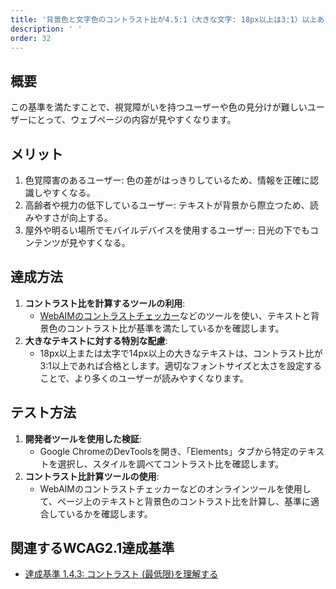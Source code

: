 ```yaml
---
title: '背景色と文字色のコントラスト比が4.5:1（大きな文字: 18px以上は3:1）以上ある'
description: ' '
order: 32
---
```


## 概要
この基準を満たすことで、視覚障がいを持つユーザーや色の見分けが難しいユーザーにとって、ウェブページの内容が見やすくなります。

## メリット
1. 色覚障害のあるユーザー: 色の差がはっきりしているため、情報を正確に認識しやすくなる。
2. 高齢者や視力の低下しているユーザー: テキストが背景から際立つため、読みやすさが向上する。
3. 屋外や明るい場所でモバイルデバイスを使用するユーザー: 日光の下でもコンテンツが見やすくなる。

## 達成方法
1. **コントラスト比を計算するツールの利用**:
    - [WebAIMのコントラストチェッカー](https://webaim.org/resources/contrastchecker/)などのツールを使い、テキストと背景色のコントラスト比が基準を満たしているかを確認します。
2. **大きなテキストに対する特別な配慮**:
    - 18px以上または太字で14px以上の大きなテキストは、コントラスト比が3:1以上であれば合格とします。適切なフォントサイズと太さを設定することで、より多くのユーザーが読みやすくなります。

## テスト方法
1. **開発者ツールを使用した検証**:
    - Google ChromeのDevToolsを開き、「Elements」タブから特定のテキストを選択し、スタイルを調べてコントラスト比を確認します。
2. **コントラスト比計算ツールの使用**:
    - WebAIMのコントラストチェッカーなどのオンラインツールを使用して、ページ上のテキストと背景色のコントラスト比を計算し、基準に適合しているかを確認します。

## 関連するWCAG2.1達成基準
- [達成基準 1.4.3: コントラスト (最低限)を理解する](https://waic.jp/translations/WCAG21/Understanding/contrast-minimum)
